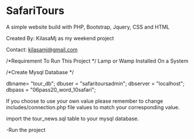 # SafariTours
A simple website build with PHP, Bootstrap, Jquery, CSS and HTML

Created By: KilasaMj as my weekend project

Contact: kilasamj@gmail.com

/*Requirement To Run This Project */
Lamp or Wamp Installed On a System

/*Create Mysql Database */

dbname= "tour_db";
dbuser = "safaritoursadmin";
dbserver = "localhost";
dbpass = "06pass20_word_10safari"; 

If you choose to use your own value please remember to change includes/connection.php file values to match your 
corresponding value.

import the tour_news.sql table to your mysql database.

-Run the project
